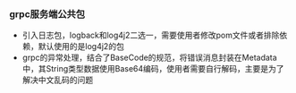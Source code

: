 ### grpc服务端公共包

* 引入日志包，logback和log4j2二选一，需要使用者修改pom文件或者排除依赖，默认使用的是log4j2的包
* grpc的异常处理，结合了BaseCode的规范，将错误消息封装在Metadata中，其String类型数据使用Base64编码，使用者需要自行解码，主要是为了解决中文乱码的问题